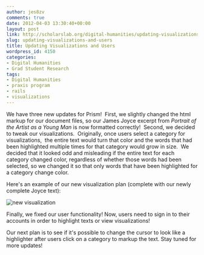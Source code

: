 ```yaml
---
author: jes8zv
comments: true
date: 2012-04-03 13:30:40+00:00
layout: post
link: http://scholarslab.org/digital-humanities/updating-visualizations-and-users/
slug: updating-visualizations-and-users
title: Updating Visualizations and Users
wordpress_id: 4150
categories:
- Digital Humanities
- Grad Student Research
tags:
- Digital Humanities
- praxis program
- rails
- visualizations
---
```


We have three new updates for Prism!  First, we slightly changed the html markup for our document files, so our James Joyce excerpt from _Portrait of the Artist as a Young Man_ is now formatted correctly!  Second, we decided to tweak our visualizations.  Originally, once users select a category for visualizations,  the entire text would turn that color and the words that had been highlighted multiple times for that category would grow in size.  We decided that it looked odd and misleading if the entire text for each category changed color, regardless of whether those words had been selected, so we changed it so that only words that have been highlighted for a category change color.

Here's an example of our new visualization plan (complete with our newly complete Joyce text):

![new visualization](https://lh4.googleusercontent.com/-C1_mTvO4cmg/T3sxVX1v2oI/AAAAAAAAAFc/mtk72WMuVzg/h301/Screen%2BShot%2B2012-04-03%2Bat%2B1.10.05%2BPM.png)

Finally, we fixed our user functionality! Now, users need to sign in to their accounts in order to highlight texts or view visualizations!

Our next plan is to see if it's possible to change the cursor to look like a highlighter after users click on a category to markup the text. Stay tuned for more updates!
